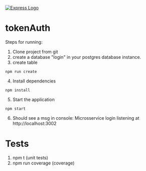 [![Express Logo](https://i.cloudup.com/zfY6lL7eFa-3000x3000.png)](http://expressjs.com/)
# tokenAuth
Steps for running:<br>
1. Clone project from git<br>
2. create a database "login" in your postgres database instance.
3. create table
```
npm run create
```
4. Install dependencies
```
npm install
```
5. Start the application
```
npm start
```
6. Should see a msg in console: Microsservice login listening at http://localhost:3002

# Tests
1. npm t (unit tests)<br>
2. npm run coverage (coverage)<br>
